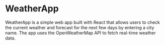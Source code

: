 # WeatherApp
WeatherApp is a simple web app built with React that allows users to check the current weather and forecast for the next few days by entering a city name. The app uses the OpenWeatherMap API to fetch real-time weather data.
